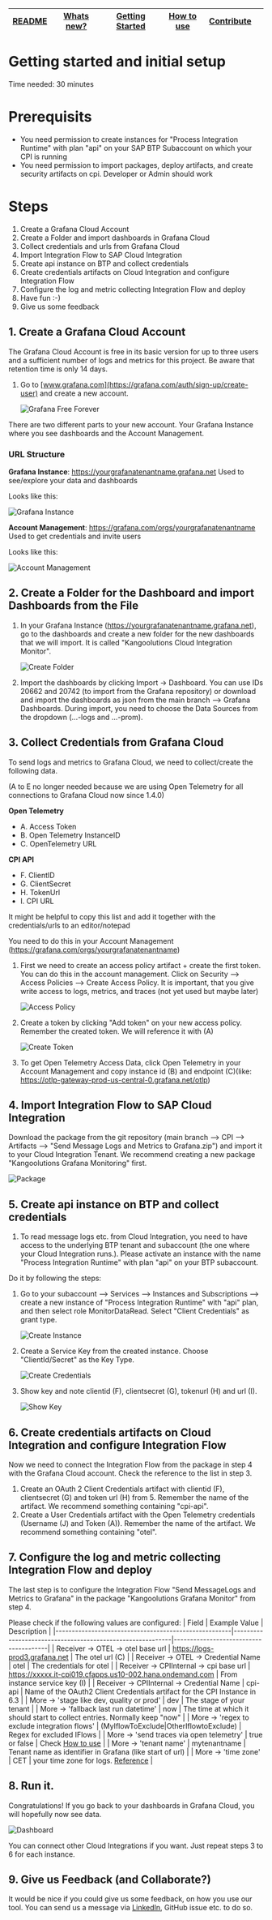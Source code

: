 | [README](README.md) | [Whats new?](whats_new.md) | [Getting Started](getting_started.md) | [How to use](how_to_use.md) | [Contribute](contribute.md) |     |
| ------------------- | -------------------------- | ------------------------------------- | --------------------------- | --------------------------- | --- |

# Getting started and initial setup

Time needed: 30 minutes

# Prerequisits

- You need permission to create instances for "Process Integration Runtime" with plan "api" on your SAP BTP Subaccount on which your CPI is running
- You need permission to import packages, deploy artifacts, and create security artifacts on cpi. Developer or Admin should work

# Steps

1. Create a Grafana Cloud Account
2. Create a Folder and import dashboards in Grafana Cloud
3. Collect credentials and urls from Grafana Cloud
4. Import Integration Flow to SAP Cloud Integration
5. Create api instance on BTP and collect credentials
6. Create credentials artifacts on Cloud Integration and configure Integration Flow
7. Configure the log and metric collecting Integration Flow and deploy
8. Have fun :-)
9. Give us some feedback

## 1. Create a Grafana Cloud Account

The Grafana Cloud Account is free in its basic version for up to three users and a sufficient number of logs and metrics for this project. Be aware that retention time is only 14 days.

1. Go to [www.grafana.com](https://grafana.com/auth/sign-up/create-user) and create a new account.

   ![Grafana Free Forever](res/media/screenshots/grafana.com/grafana.com_free_forever.png)

There are two different parts to your new account. Your Grafana Instance where you see dashboards and the Account Management.

### URL Structure

**Grafana Instance**: https://yourgrafanatenantname.grafana.net
Used to see/explore your data and dashboards

Looks like this:

![Grafana Instance](res/media/screenshots/grafana/grafana_instance.png)

**Account Management**: https://grafana.com/orgs/yourgrafanatenantname
Used to get credentials and invite users

Looks like this:

![Account Management](res/media/screenshots/grafana/grafana_account_management.png)

## 2. Create a Folder for the Dashboard and import Dashboards from the File

1. In your Grafana Instance (https://yourgrafanatenantname.grafana.net), go to the dashboards and create a new folder for the new dashboards that we will import. It is called "Kangoolutions Cloud Integration Monitor".

   ![Create Folder](res/media/screenshots/grafana.com/create_folder.gif)

2. Import the dashboards by clicking Import -> Dashboard. You can use IDs 20662 and 20742 (to import from the Grafana repository) or download and import the dashboards as json from the main branch --> Grafana Dashboards.
   During import, you need to choose the Data Sources from the dropdown (...-logs and ...-prom).

## 3. Collect Credentials from Grafana Cloud

To send logs and metrics to Grafana Cloud, we need to collect/create the following data.

(A to E no longer needed because we are using Open Telemetry for all connections to Grafana Cloud now since 1.4.0)

**Open Telemetry**

- A. Access Token
- B. Open Telemetry InstanceID
- C. OpenTelemetry URL

**CPI API**

- F. ClientID
- G. ClientSecret
- H. TokenUrl
- I. CPI URL



It might be helpful to copy this list and add it together with the credentials/urls to an editor/notepad

You need to do this in your Account Management (https://grafana.com/orgs/yourgrafanatenantname)

1. First we need to create an access policy artifact + create the first token. You can do this in the account management.
   Click on Security --> Access Policies --> Create Access Policy.
   It is important, that you give write access to logs, metrics, and traces (not yet used but maybe later)

   ![Access Policy](res/media/screenshots/grafana.com/create_access_policy.gif)

2. Create a token by clicking "Add token" on your new access policy. Remember the created token. We will reference it with (A)

   ![Create Token](res/media/screenshots/grafana.com/create_token.gif)

3. To get Open Telemetry Access Data, click Open Telemetry in your Account Management and copy instance id (B) and endpoint (C)(like: https://otlp-gateway-prod-us-central-0.grafana.net/otlp)

## 4. Import Integration Flow to SAP Cloud Integration

Download the package from the git repository (main branch --> CPI --> Artifacts --> "Send Message Logs and Metrics to Grafana.zip") and import it to your Cloud Integration Tenant. We recommend creating a new package "Kangoolutions Grafana Monitoring" first.

![Package](res/media/screenshots/cpi/cpi_package.png)

## 5. Create api instance on BTP and collect credentials

1. To read message logs etc. from Cloud Integration, you need to have access to the underlying BTP tenant and subaccount (the one where your Cloud Integration runs.). Please activate an instance with the name "Process Integration Runtime" with plan "api" on your BTP subaccount.

Do it by following the steps:

1. Go to your subaccount --> Services --> Instances and Subscriptions --> create a new instance of "Process Integration Runtime" with "api" plan, and then select role MonitorDataRead. Select "Client Credentials" as grant type.

   ![Create Instance](res/media/screenshots/cpi/cpi_create_instance.gif)

2. Create a Service Key from the created instance.
   Choose "ClientId/Secret" as the Key Type.

   ![Create Credentials](res/media/screenshots/cpi/create_api_key.gif)

3. Show key and note clientid (F), clientsecret (G), tokenurl (H) and url (I).

   ![Show Key](res/media/screenshots/cpi/show_key.gif)

## 6. Create credentials artifacts on Cloud Integration and configure Integration Flow

Now we need to connect the Integration Flow from the package in step 4 with the Grafana Cloud account. Check the reference to the list in step 3.

1. Create an OAuth 2 Client Credentials artifact with clientid (F), clientsecret (G) and token url (H) from 5. Remember the name of the artifact. We recommend something containing "cpi-api".
1. Create a User Credentials artifact with the Open Telemetry credentials (Username (J) and Token (A)). Remember the name of the artifact. We recommend something containing "otel".

## 7. Configure the log and metric collecting Integration Flow and deploy

The last step is to configure the Integration Flow "Send MessageLogs and Metrics to Grafana" in the package "Kangoolutions Grafana Monitor" from step 4.

Please check if the following values are configured:
| Field | Example Value | Description |
|------------------------------------------------------|-----------------------------------------------------------|---------------------------------------|
| Receiver -> OTEL -> otel base url | https://logs-prod3.grafana.net | The otel url (C) |
| Receiver -> OTEL -> Credential Name | otel | The credentials for otel |
| Receiver -> CPIInternal -> cpi base url | https://xxxxx.it-cpi019.cfapps.us10-002.hana.ondemand.com | From instance service key (I) |
| Receiver -> CPIInternal -> Credential Name | cpi-api | Name of the OAuth2 Client Credentials artifact for the CPI Instance in 6.3 |
| More -> 'stage like dev, quality or prod' | dev | The stage of your tenant |
| More -> 'fallback last run datetime' | now | The time at which it should start to collect entries. Normally keep "now" |
| More -> 'regex to exclude integration flows' | (MyIflowToExclude|OtherIflowtoExclude) | Regex for excluded IFlows |
| More -> 'send traces via open telemetry' | true or false | Check [How to use](how_to_use.md) |
| More -> 'tenant name' | mytenantname | Tenant name as identifier in Grafana (like start of url) |
| More -> 'time zone' | CET | your time zone for logs. [Reference](https://code2care.org/pages/java-timezone-list-utc-gmt-offset/) |

## 8. Run it.

Congratulations! If you go back to your dashboards in Grafana Cloud, you will hopefully now see data.

![Dashboard](res/media/screenshots/promotion1.png)

You can connect other Cloud Integrations if you want. Just repeat steps 3 to 6 for each instance.

## 9. Give us Feedback (and Collaborate?)

It would be nice if you could give us some feedback, on how you use our tool. You can send us a message via [LinkedIn](https://www.linkedin.com/in/dominic-beckbauer-515894188/), GitHub issue etc. to do so.
